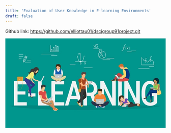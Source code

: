 ```yaml
---
title: 'Evaluation of User Knowledge in E-learning Environments'
draft: false
---
```


Github link: https://github.com/elliottau01/dscigroup91project.git

![elearn1](../first/elearn1.jpeg)

